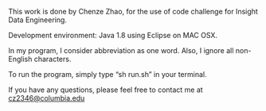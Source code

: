 This work is done by Chenze Zhao, for the use of code challenge for Insight Data Engineering.

Development environment: Java 1.8 using Eclipse on MAC OSX.

In my program, I consider abbreviation as one word. Also, I ignore all non-English characters.

To run the program, simply type “sh run.sh” in your terminal.

If you have any questions, please feel free to contact me at cz2346@columbia.edu
